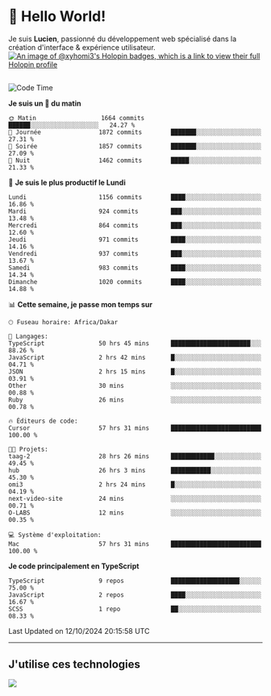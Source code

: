 # 👋 Hello World!

Je suis **Lucien**, passionné du développement web spécialisé dans la création d'interface & expérience utilisateur.
[![An image of @xyhomi3's Holopin badges, which is a link to view their full Holopin profile](https://holopin.me/xyhomi3)](https://holopin.io/@xyhomi3)

##

<!--START_SECTION:waka-->
![Code Time](http://img.shields.io/badge/Code%20Time-2%2C281%20hrs%2050%20mins-blue)

**Je suis un 🐤 du matin** 

```text
🌞 Matin                  1664 commits        ██████░░░░░░░░░░░░░░░░░░░   24.27 % 
🌆 Journée                1872 commits        ███████░░░░░░░░░░░░░░░░░░   27.31 % 
🌃 Soirée                 1857 commits        ███████░░░░░░░░░░░░░░░░░░   27.09 % 
🌙 Nuit                   1462 commits        █████░░░░░░░░░░░░░░░░░░░░   21.33 % 
```
📅 **Je suis le plus productif le Lundi** 

```text
Lundi                    1156 commits        ████░░░░░░░░░░░░░░░░░░░░░   16.86 % 
Mardi                    924 commits         ███░░░░░░░░░░░░░░░░░░░░░░   13.48 % 
Mercredi                 864 commits         ███░░░░░░░░░░░░░░░░░░░░░░   12.60 % 
Jeudi                    971 commits         ████░░░░░░░░░░░░░░░░░░░░░   14.16 % 
Vendredi                 937 commits         ███░░░░░░░░░░░░░░░░░░░░░░   13.67 % 
Samedi                   983 commits         ████░░░░░░░░░░░░░░░░░░░░░   14.34 % 
Dimanche                 1020 commits        ████░░░░░░░░░░░░░░░░░░░░░   14.88 % 
```


📊 **Cette semaine, je passe mon temps sur** 

```text
🕑︎ Fuseau horaire: Africa/Dakar

💬 Langages: 
TypeScript               50 hrs 45 mins      ██████████████████████░░░   88.26 % 
JavaScript               2 hrs 42 mins       █░░░░░░░░░░░░░░░░░░░░░░░░   04.71 % 
JSON                     2 hrs 15 mins       █░░░░░░░░░░░░░░░░░░░░░░░░   03.91 % 
Other                    30 mins             ░░░░░░░░░░░░░░░░░░░░░░░░░   00.88 % 
Ruby                     26 mins             ░░░░░░░░░░░░░░░░░░░░░░░░░   00.78 % 

🔥 Éditeurs de code: 
Cursor                   57 hrs 31 mins      █████████████████████████   100.00 % 

🐱‍💻 Projets: 
taag-2                   28 hrs 26 mins      ████████████░░░░░░░░░░░░░   49.45 % 
hub                      26 hrs 3 mins       ███████████░░░░░░░░░░░░░░   45.30 % 
omi3                     2 hrs 24 mins       █░░░░░░░░░░░░░░░░░░░░░░░░   04.19 % 
next-video-site          24 mins             ░░░░░░░░░░░░░░░░░░░░░░░░░   00.71 % 
O-LABS                   12 mins             ░░░░░░░░░░░░░░░░░░░░░░░░░   00.35 % 

💻 Système d'exploitation: 
Mac                      57 hrs 31 mins      █████████████████████████   100.00 % 
```

**Je code principalement en TypeScript** 

```text
TypeScript               9 repos             ███████████████████░░░░░░   75.00 % 
JavaScript               2 repos             ████░░░░░░░░░░░░░░░░░░░░░   16.67 % 
SCSS                     1 repo              ██░░░░░░░░░░░░░░░░░░░░░░░   08.33 % 
```




 Last Updated on 12/10/2024 20:15:58 UTC
<!--END_SECTION:waka-->
---

## J'utilise ces technologies

<p align="left">
  <a href="https://skillicons.dev">
    <img src="https://skillicons.dev/icons?i=ts,js,md,scss,tailwind,react,docker,express,astro,vite,nextjs,vercel,figma,ableton" />
  </a>
</p>

